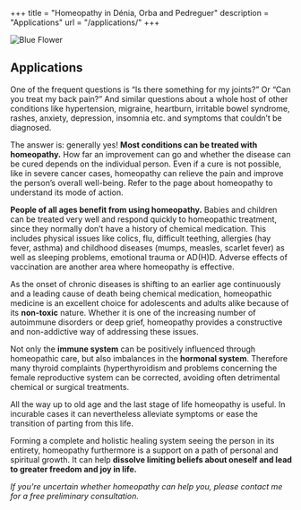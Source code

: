 +++
title = "Homeopathy in Dénia, Orba and Pedreguer"
description = "Applications"
url = "/applications/"
+++

![Blue Flower](/images/blue_flower.jpg)

## Applications

One of the frequent questions is “Is there something for my joints?” Or “Can you treat my back pain?” And similar questions about a whole host of other conditions like hypertension, migraine, heartburn,  irritable bowel syndrome, rashes, anxiety, depression, insomnia etc. and symptoms that couldn’t be diagnosed.

The answer is: generally yes! **Most conditions can be treated with homeopathy.** How far an improvement can go and whether the disease can be cured depends on the individual person. Even if a cure is not possible, like in severe cancer cases, homeopathy can relieve the pain and improve the person’s overall well-being. Refer to the page about homeopathy to understand its mode of action.

**People of all ages benefit from using homeopathy.** Babies and children can be treated very well and respond quickly to homeopathic treatment, since they normally don’t have a history of chemical medication. This includes physical issues like colics, flu, difficult teething, allergies (hay fever, asthma) and childhood diseases (mumps, measles, scarlet fever) as well as sleeping problems, emotional trauma or AD(H)D. Adverse effects of vaccination are another area where homeopathy is effective.

As the onset of chronic diseases is shifting to an earlier age continuously and a leading cause of death being chemical medication, homeopathic medicine is an excellent choice for adolescents and adults alike because of its **non-toxic** nature. Whether it is one of the increasing number of autoimmune disorders or deep grief, homeopathy provides a constructive and non-addictive way of addressing these issues.

Not only the **immune system** can be positively influenced through homeopathic care, but also imbalances in the **hormonal system**. Therefore many thyroid complaints (hyperthyroidism and problems concerning the female reproductive system can be corrected, avoiding often detrimental chemical or surgical treatments.

All the way up to old age and the last stage of life homeopathy is useful. In incurable cases it can nevertheless alleviate symptoms or ease the transition of parting from this life.

Forming a complete and holistic healing system seeing the person in its entirety, homeopathy furthermore is a support on a path of personal and spiritual growth. It can help **dissolve limiting beliefs about oneself and lead to greater freedom and joy in life.**

_If you're uncertain whether homeopathy can help you, please contact me for a free preliminary consultation._
